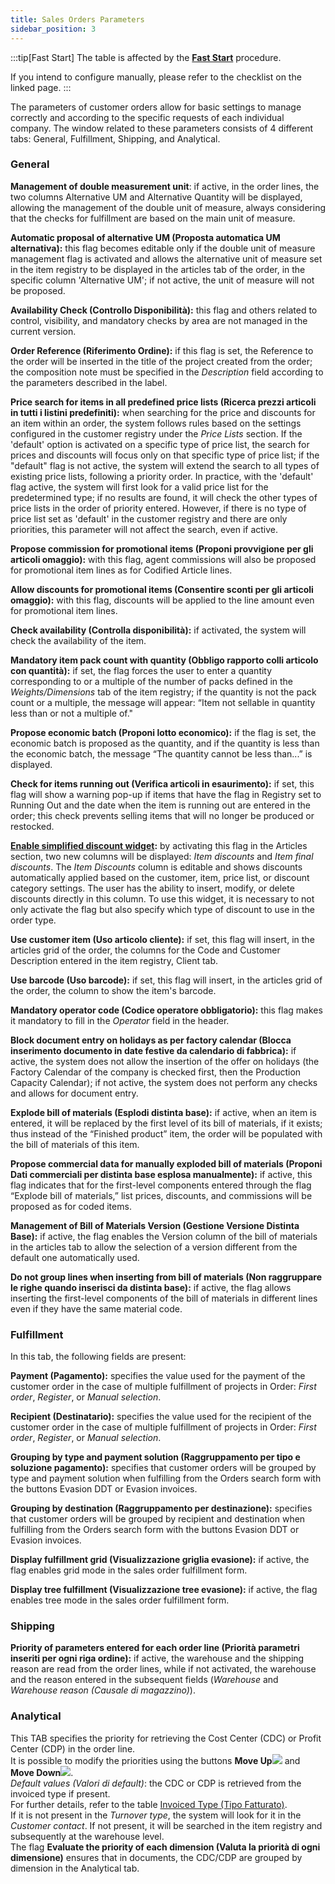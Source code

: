 ```yaml
---
title: Sales Orders Parameters
sidebar_position: 3
---
```


:::tip[Fast Start]
The table is affected by the [**Fast Start**](/docs/guide/fast-start) procedure.

If you intend to configure manually, please refer to the checklist on the linked page.
:::

The parameters of customer orders allow for basic settings to manage correctly and according to the specific requests of each individual company. The window related to these parameters consists of 4 different tabs: General, Fulfillment, Shipping, and Analytical.

### General

**Management of double measurement unit**: if active, in the order lines, the two columns Alternative UM and Alternative Quantity will be displayed, allowing the management of the double unit of measure, always considering that the checks for fulfillment are based on the main unit of measure.      

**Automatic proposal of alternative UM (Proposta automatica UM alternativa):** this flag becomes editable only if the double unit of measure management flag is activated and allows the alternative unit of measure set in the item registry to be displayed in the articles tab of the order, in the specific column 'Alternative UM'; if not active, the unit of measure will not be proposed.      

**Availability Check (Controllo Disponibilità):** this flag and others related to control, visibility, and mandatory checks by area are not managed in the current version.     

**Order Reference (Riferimento Ordine):** if this flag is set, the Reference to the order will be inserted in the title of the project created from the order; the composition note must be specified in the *Description* field according to the parameters described in the label.     

**Price search for items in all predefined price lists (Ricerca prezzi articoli in tutti i listini predefiniti):** when searching for the price and discounts for an item within an order, the system follows rules based on the settings configured in the customer registry under the *Price Lists* section. If the 'default' option is activated on a specific type of price list, the search for prices and discounts will focus only on that specific type of price list; if the "default" flag is not active, the system will extend the search to all types of existing price lists, following a priority order. In practice, with the 'default' flag active, the system will first look for a valid price list for the predetermined type; if no results are found, it will check the other types of price lists in the order of priority entered. However, if there is no type of price list set as 'default' in the customer registry and there are only priorities, this parameter will not affect the search, even if active.       

**Propose commission for promotional items (Proponi provvigione per gli articoli omaggio):** with this flag, agent commissions will also be proposed for promotional item lines as for Codified Article lines.     

**Allow discounts for promotional items (Consentire sconti per gli articoli omaggio):** with this flag, discounts will be applied to the line amount even for promotional item lines.     

**Check availability (Controlla disponibilità):** if activated, the system will check the availability of the item.       

**Mandatory item pack count with quantity (Obbligo rapporto colli articolo con quantità):** if set, the flag forces the user to enter a quantity corresponding to or a multiple of the number of packs defined in the *Weights/Dimensions* tab of the item registry; if the quantity is not the pack count or a multiple, the message will appear: “Item not sellable in quantity less than or not a multiple of."      

**Propose economic batch (Proponi lotto economico):** if the flag is set, the economic batch is proposed as the quantity, and if the quantity is less than the economic batch, the message “The quantity cannot be less than...” is displayed.       

**Check for items running out (Verifica articoli in esaurimento):** if set, this flag will show a warning pop-up if items that have the flag in Registry set to Running Out and the date when the item is running out are entered in the order; this check prevents selling items that will no longer be produced or restocked.      

**[Enable simplified discount widget](/docs/sales/sales-flow/discount-widget):** by activating this flag in the Articles section, two new columns will be displayed: *Item discounts* and *Item final discounts*. The *Item Discounts* column is editable and shows discounts automatically applied based on the customer, item, price list, or discount category settings. The user has the ability to insert, modify, or delete discounts directly in this column. To use this widget, it is necessary to not only activate the flag but also specify which type of discount to use in the order type.     

**Use customer item (Uso articolo cliente):** if set, this flag will insert, in the articles grid of the order, the columns for the Code and Customer Description entered in the item registry, Client tab.       

**Use barcode (Uso barcode):** if set, this flag will insert, in the articles grid of the order, the column to show the item's barcode.     

**Mandatory operator code (Codice operatore obbligatorio):** this flag makes it mandatory to fill in the *Operator* field in the header.     

**Block document entry on holidays as per factory calendar (Blocca inserimento documento in date festive da calendario di fabbrica):** if active, the system does not allow the insertion of the offer on holidays (the Factory Calendar of the company is checked first, then the Production Capacity Calendar); if not active, the system does not perform any checks and allows for document entry.     

**Explode bill of materials (Esplodi distinta base):** if active, when an item is entered, it will be replaced by the first level of its bill of materials, if it exists; thus instead of the “Finished product” item, the order will be populated with the bill of materials of this item.         

**Propose commercial data for manually exploded bill of materials (Proponi Dati commerciali per distinta base esplosa manualmente):** if active, this flag indicates that for the first-level components entered through the flag “Explode bill of materials,” list prices, discounts, and commissions will be proposed as for coded items.         

**Management of Bill of Materials Version (Gestione Versione Distinta Base):** if active, the flag enables the Version column of the bill of materials in the articles tab to allow the selection of a version different from the default one automatically used.        

**Do not group lines when inserting from bill of materials (Non raggruppare le righe quando inserisci da distinta base):** if active, the flag allows inserting the first-level components of the bill of materials in different lines even if they have the same material code.        

### Fulfillment

In this tab, the following fields are present:       

**Payment (Pagamento):** specifies the value used for the payment of the customer order in the case of multiple fulfillment of projects in Order: *First order*, *Register*, or *Manual selection*.

**Recipient (Destinatario):** specifies the value used for the recipient of the customer order in the case of multiple fulfillment of projects in Order: *First order*, *Register*, or *Manual selection*.

**Grouping by type and payment solution (Raggruppamento per tipo e soluzione pagamento):** specifies that customer orders will be grouped by type and payment solution when fulfilling from the Orders search form with the buttons Evasion DDT or Evasion invoices.       

**Grouping by destination (Raggruppamento per destinazione):** specifies that customer orders will be grouped by recipient and destination when fulfilling from the Orders search form with the buttons Evasion DDT or Evasion invoices.       

**Display fulfillment grid (Visualizzazione griglia evasione):** if active, the flag enables grid mode in the sales order fulfillment form.      

**Display tree fulfillment (Visualizzazione tree evasione):** if active, the flag enables tree mode in the sales order fulfillment form.

### Shipping

**Priority of parameters entered for each order line (Priorità parametri inseriti per ogni riga ordine):** if active, the warehouse and the shipping reason are read from the order lines, while if not activated, the warehouse and the reason entered in the subsequent fields (*Warehouse* and *Warehouse reason (Causale di magazzino)*).

### Analytical

This TAB specifies the priority for retrieving the Cost Center (CDC) or Profit Center (CDP) in the order line.      
It is possible to modify the priorities using the buttons **Move Up**![](/img/neutral/common/move-up.png) and **Move Down**![](/img/neutral/common/delete-cc.png).     
*Default values (Valori di default)*: the CDC or CDP is retrieved from the invoiced type if present.     
For further details, refer to the table [Invoiced Type (Tipo Fatturato)](/docs/configurations/tables/sales/sales-turnover).      
If it is not present in the *Turnover type*, the system will look for it in the *Customer contact*. If not present, it will be searched in the item registry and subsequently at the warehouse level.       
The flag **Evaluate the priority of each dimension (Valuta la priorità di ogni dimensione)** ensures that in documents, the CDC/CDP are grouped by dimension in the Analytical tab.